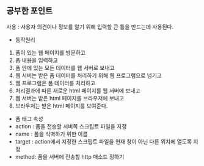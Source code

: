 ---
---


## 공부한 포인트
사용 : 사용자 의견이나 정보를 알기 위해 입력할 큰 틀을 만드는데 사용된다.

- 동작원리
1. 폼이 있는 웹 페이지를 방문하고
2. 폼 내용을 입력하고
3. 폼 안에 있는 모든 데이터를 웹 서버로 보내고
4. 웹 서버는 받은 폼 데이터를 처리하기 위해 웹 프로그램으로 넘기고
5. 웹 프로그램은 폼 데이터를 처리하고
6. 처리결과에 따른 새로운 html 페이지를 웹 서버에 보내고
7. 웹 서버는 받은 html 페이지를 브라우저에 보내고
8. 브라우저는 받은 html 페이지를 보여준다.

- 폼 태그 속성
- action : 폼을 전송할 서버쪽 스크립트 파일을 지정
- name : 폼을 식벽하기 위한 이름
- target : action에서 지정한 스크립트 파일을 현재 창이 아닌 다른 위치에 열도록 지정
- method: 폼을 서버에 전송할 http 매소드 정하기

